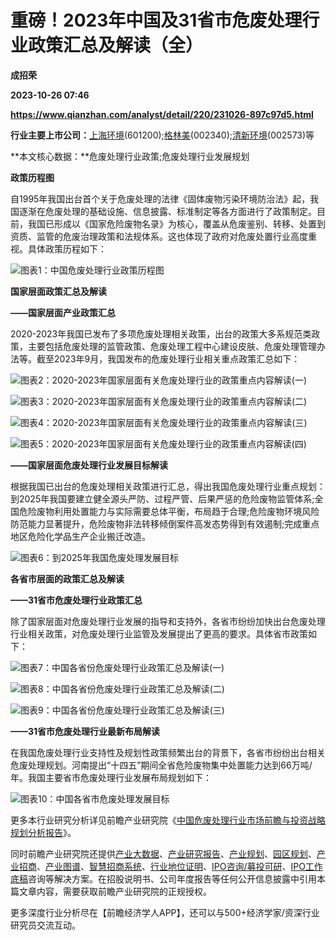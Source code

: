 # 重磅！2023年中国及31省市危废处理行业政策汇总及解读（全）
**成招荣**

**2023-10-26 07:46**

**https://www.qianzhan.com/analyst/detail/220/231026-897c97d5.html**

**行业主要上市公司：**[上海环境](https://stock.qianzhan.com/hs/zhengquan_601200.SH.html)(601200);[格林美](https://stock.qianzhan.com/hs/zhengquan_002340.SZ.html)(002340);[清新环境](https://stock.qianzhan.com/hs/zhengquan_002573.SZ.html)(002573)等

**本文核心数据：**危废处理行业政策;危废处理行业发展规划

**政策历程图**

自1995年我国出台首个关于危废处理的法律《固体废物污染环境防治法》起，我国逐渐在危废处理的基础设施、信息披露、标准制定等各方面进行了政策制定。目前，我国已形成以《国家危险废物名录》为核心，覆盖从危废鉴别、转移、处置到资质、监管的危废治理政策和法规体系。这也体现了政府对危废处置行业高度重视。具体政策历程如下：

![图表1：中国危废处理行业政策历程图](https://img3.qianzhan.com/news/202310/26/20231026-e70686a0e0221055.png)

**国家层面政策汇总及解读**

**——国家层面产业政策汇总**

2020-2023年我国已发布了多项危废处理相关政策，出台的政策大多系规范类政策，主要包括危废处理的监管政策、危废处理工程中心建设皮肤、危废处理管理办法等。截至2023年9月，我国发布的危废处理行业相关重点政策汇总如下：

![图表2：2020-2023年国家层面有关危废处理行业的政策重点内容解读(一)](https://img3.qianzhan.com/news/202310/26/20231026-4cc9571d0227dfbe.png)

![图表3：2020-2023年国家层面有关危废处理行业的政策重点内容解读(二)](https://img3.qianzhan.com/news/202310/26/20231026-f12ea17ee4610b3a.png)

![图表4：2020-2023年国家层面有关危废处理行业的政策重点内容解读(三)](https://img3.qianzhan.com/news/202310/26/20231026-b937711591ef0334.png)

![图表5：2020-2023年国家层面有关危废处理行业的政策重点内容解读(四)](https://img3.qianzhan.com/news/202310/26/20231026-6879d610bffba96f.png)

**——国家层面危废处理行业发展目标解读**

根据我国已出台的危废处理相关政策进行汇总，得出我国危废处理行业重点规划：到2025年我国要建立健全源头严防、过程严管、后果严惩的危险废物监管体系;全国危险废物利用处置能力与实际需要总体平衡，布局趋于合理;危险废物环境风险防范能力显著提升，危险废物非法转移倾倒案件高发态势得到有效遏制;完成重点地区危险化学品生产企业搬迁改造。

![图表6：到2025年我国危废处理发展目标](https://img3.qianzhan.com/news/202310/26/20231026-e93f23b8affb5406.png)

**各省市层面的政策汇总及解读**

**——31省市危废处理行业政策汇总**

除了国家层面对危废处理行业发展的指导和支持外，各省市纷纷加快出台危废处理行业相关政策，对危废处理行业监管及发展提出了更高的要求。具体省市政策如下：

![图表7：中国各省份危废处理行业政策汇总及解读(一)](https://img3.qianzhan.com/news/202310/26/20231026-43d0620a5e4fae78.png)

![图表8：中国各省份危废处理行业政策汇总及解读(二)](https://img3.qianzhan.com/news/202310/26/20231026-16d88c0b63491af6.png)

![图表9：中国各省份危废处理行业政策汇总及解读(三)](https://img3.qianzhan.com/news/202310/26/20231026-2e7c21740639dd84.png)

**——31省市危废处理行业最新布局解读**

在我国危废处理行业支持性及规划性政策频繁出台的背景下，各省市纷纷出台相关危废处理规划。河南提出“十四五”期间全省危险废物集中处置能力达到66万吨/年。我国主要省市危废处理行业发展布局规划如下：

![图表10：中国各省市危废处理发展目标](https://img3.qianzhan.com/news/202310/26/20231026-937d93fc4562b5bc.jpg)

更多本行业研究分析详见前瞻产业研究院《[中国危废处理行业市场前瞻与投资战略规划分析报告](https://bg.qianzhan.com/report/detail/7cd7a944dadf4687.html)》。

同时前瞻产业研究院还提供[产业大数据](https://d.qianzhan.com/)、[产业研究报告](https://bg.qianzhan.com/report/hotlist/)、[产业规划](https://f.qianzhan.com/chanyeguihua2/)、[园区规划](https://f.qianzhan.com/yuanqu/)、[产业招商](https://f.qianzhan.com/chanyezhaoshang/)、[产业图谱](https://bg.qianzhan.com/report/lianglian/)、[智慧招商系统](https://z.qianzhan.com/)、[行业地位证明](https://bg.qianzhan.com/report/qyppcs)、[IPO咨询/募投可研](https://ipo.qianzhan.com/mutou/)、[IPO工作底稿](https://ipo.qianzhan.com/digao/)咨询等解决方案。在招股说明书、公司年度报告等任何公开信息披露中引用本篇文章内容，需要获取前瞻产业研究院的正规授权。

更多深度行业分析尽在【前瞻经济学人APP】，还可以与500+经济学家/资深行业研究员交流互动。